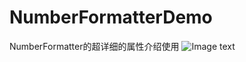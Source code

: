 # NumberFormatterDemo
NumberFormatter的超详细的属性介绍使用
![Image text](https://github.com/xhm121/NumberFormatterDemo/blob/master/NumberFormatterDemo/img-folder/demo.png)
